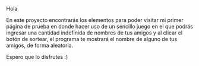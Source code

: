 Hola

En este proyecto encontrarás los elementos para poder visitar mi primer página de prueba en donde hacer uso de un sencillo juego en el que podrás ingresar una cantidad indefinida de nombres de tus amigos y al clicar el botón de sortear, el programa te mostrará el nombre de alguno de tus amigos, de forma aleatoria.

Espero que lo disfrutes :)

